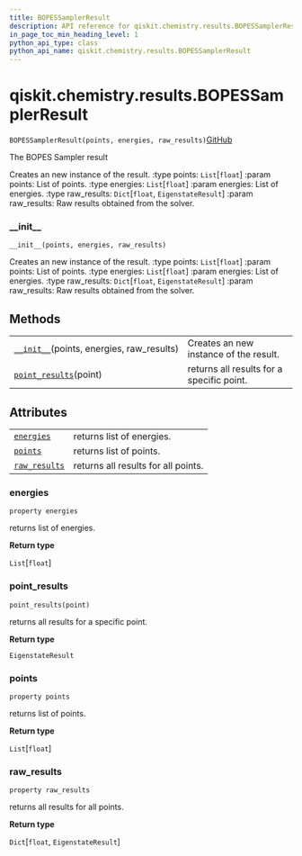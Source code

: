 ```yaml
---
title: BOPESSamplerResult
description: API reference for qiskit.chemistry.results.BOPESSamplerResult
in_page_toc_min_heading_level: 1
python_api_type: class
python_api_name: qiskit.chemistry.results.BOPESSamplerResult
---
```


<span id="qiskit-chemistry-results-bopessamplerresult" />

# qiskit.chemistry.results.BOPESSamplerResult

<span id="qiskit.chemistry.results.BOPESSamplerResult" />

`BOPESSamplerResult(points, energies, raw_results)`[GitHub](https://github.com/qiskit-community/qiskit-aqua/tree/stable/0.8/qiskit/chemistry/results/bopes_sampler_result.py "view source code")

The BOPES Sampler result

Creates an new instance of the result. :type points: `List`\[`float`] :param points: List of points. :type energies: `List`\[`float`] :param energies: List of energies. :type raw\_results: `Dict`\[`float`, `EigenstateResult`] :param raw\_results: Raw results obtained from the solver.

### \_\_init\_\_

<span id="qiskit.chemistry.results.BOPESSamplerResult.__init__" />

`__init__(points, energies, raw_results)`

Creates an new instance of the result. :type points: `List`\[`float`] :param points: List of points. :type energies: `List`\[`float`] :param energies: List of energies. :type raw\_results: `Dict`\[`float`, `EigenstateResult`] :param raw\_results: Raw results obtained from the solver.

## Methods

|                                                                                                                                                            |                                           |
| ---------------------------------------------------------------------------------------------------------------------------------------------------------- | ----------------------------------------- |
| [`__init__`](#qiskit.chemistry.results.BOPESSamplerResult.__init__ "qiskit.chemistry.results.BOPESSamplerResult.__init__")(points, energies, raw\_results) | Creates an new instance of the result.    |
| [`point_results`](#qiskit.chemistry.results.BOPESSamplerResult.point_results "qiskit.chemistry.results.BOPESSamplerResult.point_results")(point)           | returns all results for a specific point. |

## Attributes

|                                                                                                                                     |                                     |
| ----------------------------------------------------------------------------------------------------------------------------------- | ----------------------------------- |
| [`energies`](#qiskit.chemistry.results.BOPESSamplerResult.energies "qiskit.chemistry.results.BOPESSamplerResult.energies")          | returns list of energies.           |
| [`points`](#qiskit.chemistry.results.BOPESSamplerResult.points "qiskit.chemistry.results.BOPESSamplerResult.points")                | returns list of points.             |
| [`raw_results`](#qiskit.chemistry.results.BOPESSamplerResult.raw_results "qiskit.chemistry.results.BOPESSamplerResult.raw_results") | returns all results for all points. |

### energies

<span id="qiskit.chemistry.results.BOPESSamplerResult.energies" />

`property energies`

returns list of energies.

**Return type**

`List`\[`float`]

### point\_results

<span id="qiskit.chemistry.results.BOPESSamplerResult.point_results" />

`point_results(point)`

returns all results for a specific point.

**Return type**

`EigenstateResult`

### points

<span id="qiskit.chemistry.results.BOPESSamplerResult.points" />

`property points`

returns list of points.

**Return type**

`List`\[`float`]

### raw\_results

<span id="qiskit.chemistry.results.BOPESSamplerResult.raw_results" />

`property raw_results`

returns all results for all points.

**Return type**

`Dict`\[`float`, `EigenstateResult`]

